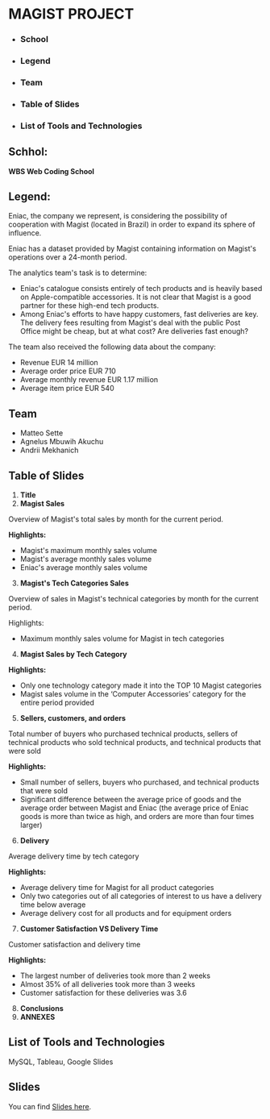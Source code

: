 # MAGIST PROJECT

* ### School
* ### Legend
* ### Team 
* ### Table of Slides
* ### List of Tools and Technologies


## Schhol:
    
__WBS Web Coding School__

## Legend:

Eniac, the company we represent, is considering the possibility of cooperation with Magist (located in Brazil) in order to expand its sphere of influence.

Eniac has a dataset provided by Magist containing information on Magist's operations over a 24-month period.

The analytics team's task is to determine:
* Eniac's catalogue consists entirely of tech products and is heavily based on Apple-compatible accessories. It is not clear that Magist is a good partner for these high-end tech products.
* Among Eniac's efforts to have happy customers, fast deliveries are key. The delivery fees resulting from Magist's deal with the public Post Office might be cheap, but at what cost? Are deliveries fast enough?

The team also received the following data about the company:
* Revenue EUR 14 million
* Average order price EUR 710
* Average monthly revenue EUR 1.17 million
* Average item price EUR 540

## Team
* Matteo Sette
* Agnelus Mbuwih Akuchu
* Andrii Mekhanich

## Table of Slides

1. __Title__
2. __Magist Sales__

Overview of Magist's total sales by month for the current period.

__Highlights:__ 
- Magist's maximum monthly sales volume
- Magist's average monthly sales volume
- Eniac's average monthly sales volume
3. __Magist's Tech Categories Sales__

Overview of sales in Magist's technical categories by month for the current period.

Highlights:
- Maximum monthly sales volume for Magist in tech categories
4. __Magist Sales by Tech Category__

__Highlights:__
- Only one technology category made it into the TOP 10 Magist categories
- Magist sales volume in the ‘Computer Accessories’ category for the entire period provided

5. __Sellers, customers, and orders__

Total number of buyers who purchased technical products, sellers of technical products who sold technical products, and technical products that were sold

__Highlights:__
- Small number of sellers, buyers who purchased, and technical products that were sold
- Significant difference between the average price of goods and the average order between Magist and Eniac (the average price of Eniac goods is more than twice as high, and orders are more than four times larger)

6. __Delivery__

Average delivery time by tech category

__Highlights:__
- Average delivery time for Magist for all product categories
- Only two categories out of all categories of interest to us have a delivery time below average
- Average delivery cost for all products and for equipment orders

7. __Customer Satisfaction VS Delivery Time__

Customer satisfaction and delivery time

__Highlights:__
- The largest number of deliveries took more than 2 weeks
- Almost 35% of all deliveries took more than 3 weeks
- Customer satisfaction for these deliveries was 3.6
8. __Conclusions__
9. __ANNEXES__

## List of Tools and Technologies
MySQL, Tableau, Google Slides

## Slides
You can find [Slides here](https://github.com/MekhAnd/Practice-DADS/blob/main/WBSCodingSchool/Magist%20project/Magist_final_slideshow.pdf).
